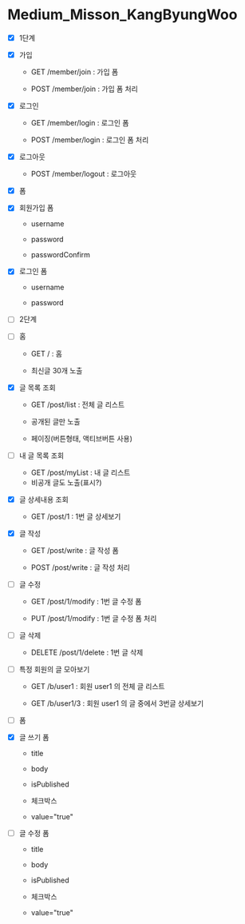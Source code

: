 # Medium_Misson_KangByungWoo
- [x] 1단계
- [x] 가입
    - GET /member/join : 가입 폼

    - POST /member/join : 가입 폼 처리

- [x] 로그인
    - GET /member/login : 로그인 폼

    - POST /member/login : 로그인 폼 처리

- [x] 로그아웃
    - POST /member/logout : 로그아웃

- [x] 폼
- [x] 회원가입 폼
    - username

    - password

    - passwordConfirm

- [x] 로그인 폼
    - username

    - password

- [ ] 2단계
- [ ] 홈
    - GET / : 홈

    - 최신글 30개 노출

- [x] 글 목록 조회
    - GET /post/list : 전체 글 리스트

    - 공개된 글만 노출
    - 페이징(버튼형태, 액티브버튼 사용)
- [ ] 내 글 목록 조회
    - GET /post/myList : 내 글 리스트
    - 비공개 글도 노출(표시?)

- [x] 글 상세내용 조회
    - GET /post/1 : 1번 글 상세보기

- [x] 글 작성
    - GET /post/write : 글 작성 폼

    - POST /post/write : 글 작성 처리

- [ ] 글 수정
    - GET /post/1/modify : 1번 글 수정 폼

    - PUT /post/1/modify : 1번 글 수정 폼 처리

- [ ] 글 삭제
    - DELETE /post/1/delete : 1번 글 삭제

- [ ] 특정 회원의 글 모아보기
    - GET /b/user1 : 회원 user1 의 전체 글 리스트

    - GET /b/user1/3 : 회원 user1 의 글 중에서 3번글 상세보기

- [ ] 폼
- [x] 글 쓰기 폼
    - title

    - body

    - isPublished

    - 체크박스

    - value="true"

- [ ] 글 수정 폼
    - title

    - body

    - isPublished

    - 체크박스

    - value="true"
